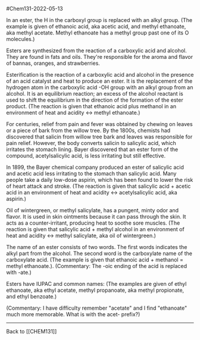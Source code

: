 #Chem131-2022-05-13

In an ester, the H in the carboxyl group is replaced with an alkyl group.  (The example is given of ethanoic acid, aka acetic acid, and methyl ethanoate, aka methyl acetate.  Methyl ethanoate has a methyl group past one of its O molecules.)

Esters are synthesized from the reaction of a carboxylic acid and alcohol.  They are found in fats and oils.  They're responsible for the aroma and flavor of bannas, oranges, and strawberries.

Esterification is the reaction of a carboxylic acid and alcohol in the presence of an acid catalyst and heat to produce an ester.  It is the replacement of the hydrogen atom in the carboxylic acid -OH group with an alkyl group from an alcohol.  It is an equilibrium reaction; an excess of the alcohol reactant is used to shift the equilibrium in the direction of the formation of the ester product.  (The reaction is given that ethanoic acid plus methanol in an environment of heat and acidity <-> methyl ethanoate.)

For centuries, relief from pain and fever was obtained by chewing on leaves or a piece of bark from the willow tree.  By the 1800s, chemists had discovered that salicin from willow tree bark and leaves was responsible for pain relief.  However, the body converts salicin to salicylic acid, which irritates the stomach lining.  Bayer discovered that an ester form of the compound, acetylsalicylic acid, is less irritating but still effective.

In 1899, the Bayer chemical company produced an ester of salicylic acid and acetic acid less irritating to the stomach than salicylic acid.  Many people take a daily low-dose aspirin, which has been found to lower the risk of heart attack and stroke.  (The reaction is given that salicylic acid + acetic acid in an environment of heat and acidity <-> acetylsalicylic acid, aka aspirin.)

Oil of wintergreen, or methyl salicylate, has a pungent, minty odor and flavor.  It is used in skin ointments because it can pass through the skin.  It acts as a counter-irritant, producing heat to soothe sore muscles.  (The reaction is given that salicylic acid + methyl alcohol in an environment of heat and acidity <-> methyl salicylate, aka oil of wintergreen.)

The name of an ester consists of two words.  The first words indicates the alkyl part from the alcohol.  The second word is the carboxylate name of the carboxylate acid.  (The example is given that ethanoic acid + methanol = methyl ethanoate.). (Commentary: The -oic ending of the acid is replaced with -ate.)

Esters have IUPAC and common names: (The examples are given of ethyl ethanoate, aka ethyl acetate, methyl propanoate, aka methyl propionate, and ethyl benzoate.)

(Commentary:  I have difficulty remember "acetate" and I find "ethanoate" much more memorable.  What is with the acet- prefix?)

---
Back to [[CHEM131]]